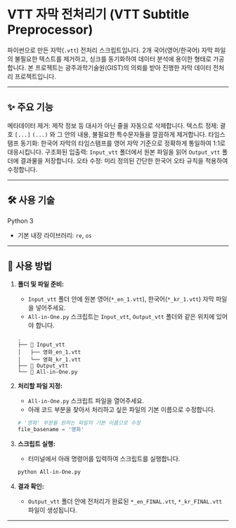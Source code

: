 # VTT 자막 전처리기 (VTT Subtitle Preprocessor)

파이썬으로 만든 자막(`.vtt`) 전처리 스크립트입니다. 2개 국어(영어/한국어) 자막 파일의 불필요한 텍스트를 제거하고, 싱크를 동기화하여 데이터 분석에 용이한 형태로 가공합니다. 
본 프로젝트는 광주과학기술원(GIST)의 의뢰를 받아 진행한 자막 데이터 전처리 프로젝트입니다.

---

## ✨ 주요 기능

메타데이터 제거: 제작 정보 등 대사가 아닌 줄을 자동으로 삭제합니다.
텍스트 정제: 괄호 `[...]` `(...)` 와 그 안의 내용, 불필요한 특수문자들을 깔끔하게 제거합니다.
타임스탬프 동기화: 한국어 자막의 타임스탬프를 영어 자막 기준으로 정확하게 통일하여 1:1로 대응시킵니다.
구조화된 입출력: `Input_vtt` 폴더에서 원본 파일을 읽어 `Output_vtt` 폴더에 결과물을 저장합니다.
오타 수정: 미리 정의된 간단한 한국어 오타 규칙을 적용하여 수정합니다.

---

## 🛠️ 사용 기술

   Python 3
* 기본 내장 라이브러리: `re`, `os`

---

## 🚀 사용 방법

1.  **폴더 및 파일 준비:**
    * `Input_vtt` 폴더 안에 원본 영어(`*_en_1.vtt`), 한국어(`*_kr_1.vtt`) 자막 파일을 넣어주세요.
    * `All-in-One.py` 스크립트는 `Input_vtt`, `Output_vtt` 폴더와 같은 위치에 있어야 합니다.

    ```
    .
    ├── 📁 Input_vtt
    │   ├── 영화_en_1.vtt
    │   └── 영화_kr_1.vtt
    ├── 📁 Output_vtt
    └── 🐍 All-in-One.py
    ```

2.  **처리할 파일 지정:**
    * `All-in-One.py` 스크립트 파일을 열어주세요.
    * 아래 코드 부분을 찾아서 처리하고 싶은 파일의 기본 이름으로 수정합니다.

    ```python
    # '영화' 부분을 원하는 파일의 기본 이름으로 수정
    file_basename = '영화' 
    ```

3.  **스크립트 실행:**
    * 터미널에서 아래 명령어를 입력하여 스크립트를 실행합니다.

    ```bash
    python All-in-One.py
    ```

4.  **결과 확인:**
    * `Output_vtt` 폴더 안에 전처리가 완료된 `*_en_FINAL.vtt`, `*_kr_FINAL.vtt` 파일이 생성됩니다.

---
